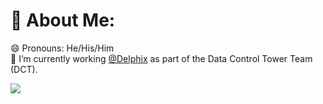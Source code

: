 # 💫 About Me:
😄 Pronouns: He/His/Him<br>🔭 I’m currently working [@Delphix](https://www.delphix.com/) as part of the Data Control Tower Team (DCT).<br>

[![](https://visitcount.itsvg.in/api?id=bhavikp19&icon=5&color=0)](https://visitcount.itsvg.in)

<!--
**bhavikp19/bhavikp19** is a ✨ _special_ ✨ repository because its `README.md` (this file) appears on your GitHub profile.

Here are some ideas to get you started:

- 🔭 I’m currently working on ...
- 🌱 I’m currently learning ...
- 👯 I’m looking to collaborate on ...
- 🤔 I’m looking for help with ...
- 💬 Ask me about ...
- 📫 How to reach me: ...
- 😄 Pronouns: ...
- ⚡ Fun fact: ...
-->
